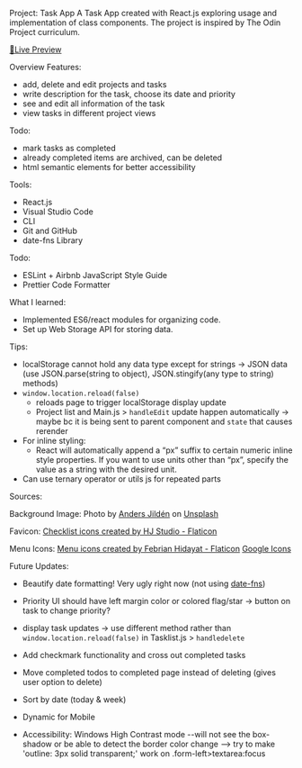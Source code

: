 Project: Task App
A Task App created with React.js exploring usage and implementation of class components. The project is inspired by The Odin Project curriculum.

<a href="https://dicristea.github.io/task-app/">🔗Live Preview</a>

Overview
Features:
- add, delete and edit projects and tasks
- write description for the task, choose its date and priority
- see and edit all information of the task
- view tasks in different project views

Todo:
- mark tasks as completed
- already completed items are archived, can be deleted
- html semantic elements for better accessibility 


Tools:
- React.js
- Visual Studio Code
- CLI
- Git and GitHub
- date-fns Library

Todo:
- ESLint + Airbnb JavaScript Style Guide
- Prettier Code Formatter


What I learned:
- Implemented ES6/react modules for organizing code.
- Set up Web Storage API for storing data.

Tips:
- localStorage cannot hold any data type except for strings → JSON data (use JSON.parse(string to object), JSON.stingify(any type to string) methods)
- `window.location.reload(false)`
  - reloads page to trigger localStorage display update
  - Project list and Main.js > `handleEdit` update happen automatically → maybe bc it is being sent to parent component and `state` that causes rerender
- For inline styling:
  - React will automatically append a “px” suffix to certain numeric inline style properties. If you want to use units other than “px”, specify the value as a string with the desired unit.
- Can use ternary operator or utils js for repeated parts


Sources:

Background Image:
Photo by <a href="https://unsplash.com/@andersjilden?utm_source=unsplash&utm_medium=referral&utm_content=creditCopyText">Anders Jildén</a> on <a href="https://unsplash.com/?utm_source=unsplash&utm_medium=referral&utm_content=creditCopyText">Unsplash</a>
  
Favicon:
<a href="https://www.flaticon.com/free-icons/checklist" title="checklist icons">Checklist icons created by HJ Studio - Flaticon</a>

Menu Icons:
<a href="https://www.flaticon.com/free-icons/menu" title="menu icons">Menu icons created by Febrian Hidayat - Flaticon</a>
<a href="https://fonts.google.com/icons">Google Icons</a>


Future Updates: 

- Beautify date formatting! Very ugly right now (not using [date-fns](https://github.com/date-fns/date-fns))
- Priority UI should have left margin color or colored flag/star → button on task to change priority?
- display task updates → use different method rather than `window.location.reload(false)` in Tasklist.js > `handledelete`
- Add checkmark functionality and cross out completed tasks
- Move completed todos to completed page instead of deleting (gives user option to delete)
- Sort by date (today & week)


- Dynamic for Mobile
- Accessibility: Windows High Contrast mode --will not see the box-shadow or be able to detect the border color change
  --> try to make 'outline: 3px solid transparent;' work on .form-left>textarea:focus

  